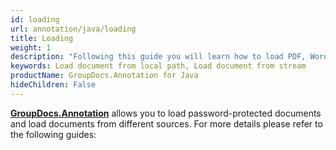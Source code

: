 ```yaml
---
id: loading
url: annotation/java/loading
title: Loading
weight: 1
description: "Following this guide you will learn how to load PDF, Word, Excel, PowerPoint documents by local file path, stream or third-party storage for further processing with GroupDocs.Annotation for Java API."
keywords: Load document from local path, Load document from stream
productName: GroupDocs.Annotation for Java
hideChildren: False
---
```

**[GroupDocs.Annotation](https://products.groupdocs.com/annotation/java)** allows you to load password-protected documents and load documents from different sources. For more details please refer to the following guides: